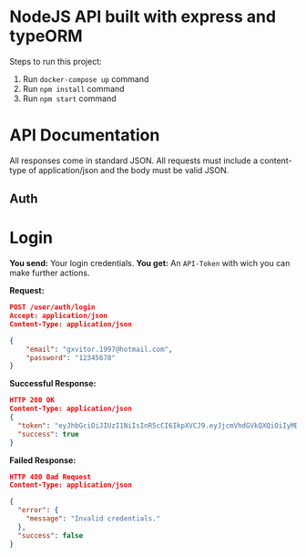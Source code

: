 # NodeJS API built with express and typeORM

Steps to run this project:

1. Run `docker-compose up` command
2. Run `npm install` command
3. Run `npm start` command


# API Documentation
All responses come in standard JSON. All requests must include a content-type of application/json and the body must be valid JSON.

## Auth

# Login

**You send:**  Your  login credentials.
**You get:** An `API-Token` with wich you can make further actions.

**Request:**
```json
POST /user/auth/login
Accept: application/json
Content-Type: application/json

{
	"email": "gxvitor.1997@hotmail.com",
	"password": "12345678"
}
```
**Successful Response:**
```json
HTTP 200 OK
Content-Type: application/json
{
  "token": "eyJhbGciOiJIUzI1NiIsInR5cCI6IkpXVCJ9.eyJjcmVhdGVkQXQiOiIyMDIwLTA4LTExVDA2OjM5OjMwLjcwNFoiLCJ1cGRhdGVkQXQiOiIyMDIwLTA4LTExVDA2OjM5OjMwLjcwNFoiLCJpZCI6IjEiLCJlbWFpbCI6Imd4dml0b3IuMTk5N0Bob3RtYWlsLmNvbSIsIm5hbWUiOiJHYWJyaWVsIFZpdG9yIiwiaWF0IjoxNTk3MTIwOTUxLCJleHAiOjE1OTcxMjQ1NTF9.vTHuI2dEP1OgBIprHRTYOkF9h0YVoClU_o8NkAZ4_aI",
  "success": true
}
```
**Failed Response:**
```json
HTTP 400 Bad Request
Content-Type: application/json

{
  "error": {
    "message": "Invalid credentials."
  },
  "success": false
}
``` 
